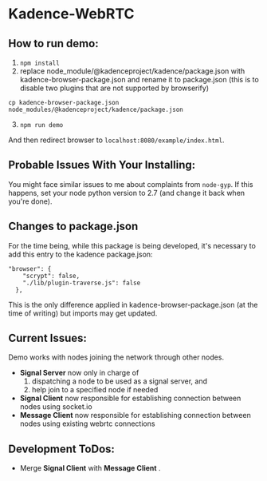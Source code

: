 # Kadence-WebRTC

## How to run demo:

1. `npm install`
2. replace node_module/@kadenceproject/kadence/package.json with kadence-browser-package.json and rename it to package.json (this is to disable two plugins that are not supported by browserify)
```
cp kadence-browser-package.json node_modules/@kadenceproject/kadence/package.json
```

3. `npm run demo`

And then redirect browser to `localhost:8080/example/index.html`.

## Probable Issues With Your Installing:
You might face similar issues to me about complaints from `node-gyp`. If this happens, set your node python version to 2.7 (and change it back when you're done).

## Changes to package.json
For the time being, while this package is being developed, it's necessary to add this entry to the kadence package.json:
```
"browser": {
    "scrypt": false,
    "./lib/plugin-traverse.js": false
  },
```
This is the only difference applied in kadence-browser-package.json (at the time of writing) but imports may get updated.

## Current Issues:
Demo works with nodes joining the network through other nodes.
- **Signal Server** now only in charge of 
  1. dispatching a node to be used as a signal server, and 
  2. help join to a specified node if needed
- **Signal Client** now responsible for establishing connection between nodes using socket.io
- **Message Client** now responsible for establishing connection between nodes using existing webrtc connections

## Development ToDos:
- Merge **Signal Client** with **Message Client** .
